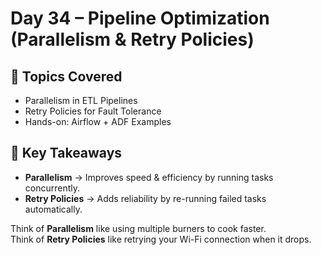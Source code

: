 # Day 34 – Pipeline Optimization (Parallelism & Retry Policies)

## 📌 Topics Covered
- Parallelism in ETL Pipelines
- Retry Policies for Fault Tolerance
- Hands-on: Airflow + ADF Examples

## 🔑 Key Takeaways
- **Parallelism** → Improves speed & efficiency by running tasks concurrently.  
- **Retry Policies** → Adds reliability by re-running failed tasks automatically.  

Think of **Parallelism** like using multiple burners to cook faster.  
Think of **Retry Policies** like retrying your Wi-Fi connection when it drops.
